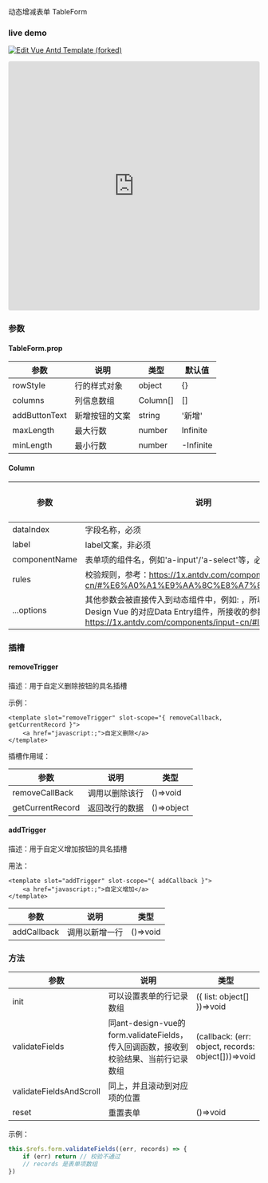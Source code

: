 动态增减表单 TableForm

### live demo

[![Edit Vue Antd Template (forked)](https://codesandbox.io/static/img/play-codesandbox.svg)](https://codesandbox.io/s/vue-antd-template-forked-gu3l3u?fontsize=14&hidenavigation=1&initialpath=%2F%23%2FtableFormDemo&theme=dark)

<iframe src="https://codesandbox.io/embed/vue-antd-template-forked-gu3l3u?fontsize=14&hidenavigation=1&initialpath=%2F%23%2FtableFormDemo&theme=dark"
     style="width:100%; height:500px; border:0; border-radius: 4px; overflow:hidden;"
     title="Vue Antd Template (forked)"
     allow="accelerometer; ambient-light-sensor; camera; encrypted-media; geolocation; gyroscope; hid; microphone; midi; payment; usb; vr; xr-spatial-tracking"
     sandbox="allow-forms allow-modals allow-popups allow-presentation allow-same-origin allow-scripts"
   ></iframe>



### 参数

#### TableForm.prop

| 参数          | 说明           | 类型     | 默认值    |
| ------------- | -------------- | -------- | --------- |
| rowStyle      | 行的样式对象   | object   | {}        |
| columns       | 列信息数组     | Column[] | []        |
| addButtonText | 新增按钮的文案 | string   | '新增'    |
| maxLength     | 最大行数       | number   | Infinite  |
| minLength     | 最小行数       | number   | -Infinite |

#### Column

| 参数          | 说明                                                                                                                                                                                                      | 类型     | 默认值 |
| ------------- | --------------------------------------------------------------------------------------------------------------------------------------------------------------------------------------------------------- | -------- | ------ |
| dataIndex     | 字段名称，必须                                                                                                                                                                                            | string   |        |
| label         | label文案，非必须                                                                                                                                                                                         | string   |        |
| componentName | 表单项的组件名，例如'a-input'/'a-select'等，必须                                                                                                                                                          | string   | ''     |
| rules         | 校验规则，参考：https://1x.antdv.com/components/form-cn/#%E6%A0%A1%E9%AA%8C%E8%A7%84%E5%88%99                                                                                                             | object[] |        |
| ...options    | 其他参数会被直接传入到动态组件中，例如: <component is="a-input" v-bind="options"/> ，所以可以参考Ant Design Vue 的对应Data Entry组件，所接收的参数，例如：https://1x.antdv.com/components/input-cn/#Input | object   |        |

### 插槽
#### removeTrigger

描述：用于自定义删除按钮的具名插槽

示例：

```vue
<template slot="removeTrigger" slot-scope="{ removeCallback, getCurrentRecord }">
	<a href="javascript:;">自定义删除</a>
</template>
```

插槽作用域：

| 参数             | 说明           | 类型       |
| ---------------- | -------------- | ---------- |
| removeCallBack   | 调用以删除该行 | ()=>void   |
| getCurrentRecord | 返回改行的数据 | ()=>object |

#### addTrigger

描述：用于自定义增加按钮的具名插槽

用法：

```vue
<template slot="addTrigger" slot-scope="{ addCallback }">
	<a href="javascript:;">自定义增加</a>
</template>
```

| 参数        | 说明           | 类型     |
| ----------- | -------------- | -------- |
| addCallback | 调用以新增一行 | ()=>void |




### 方法

| 参数                    | 说明                                                         | 类型                                               |
| ----------------------- | ------------------------------------------------------------ | -------------------------------------------------- |
| init                    | 可以设置表单的行记录数组                                     | ({ list: object[] })=>void                         |
| validateFields          | 同ant-design-vue的form.validateFields，传入回调函数，接收到校验结果、当前行记录数组 | (callback: (err: object, records: object[]))=>void |
| validateFieldsAndScroll | 同上，并且滚动到对应项的位置                                 |                                                    |
| reset                   | 重置表单                                                     | ()=>void                                           |

示例：

```js
this.$refs.form.validateFields((err, records) => {
    if (err) return // 校验不通过
    // records 是表单项数组
})
```

